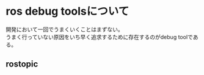 # ros debug toolsについて
開発において一回でうまくいくことはまずない。  
うまく行っていない原因をいち早く追求するために存在するのがdebug toolである。

## rostopic
